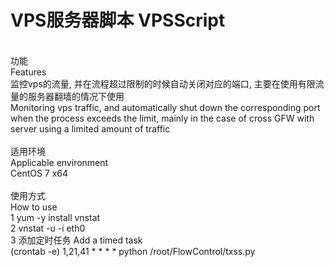 # VPS服务器脚本 VPSScript

<br/>功能
<br/>Features
<br/>监控vps的流量, 并在流程超过限制的时候自动关闭对应的端口, 主要在使用有限流量的服务器翻墙的情况下使用
<br/>Monitoring vps traffic, and automatically shut down the corresponding port when the process exceeds the limit, mainly in the case of cross GFW with server using a limited amount of traffic
<br/>
<br/>适用环境
<br/>Applicable environment
<br/>CentOS 7 x64
<br/>
<br/>使用方式
<br/>How to use
<br/>1 yum -y install vnstat
<br/>2 vnstat -u -i eth0
<br/>3 添加定时任务 Add a timed task
<br/>(crontab -e) 1,21,41 * * * * python /root/FlowControl/txss.py
